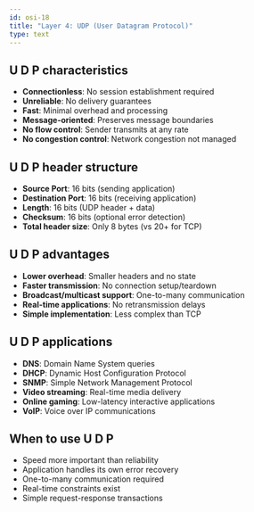 ```yaml
---
id: osi-18
title: "Layer 4: UDP (User Datagram Protocol)"
type: text
---
```



## U D P characteristics

- **Connectionless**: No session establishment required
- **Unreliable**: No delivery guarantees
- **Fast**: Minimal overhead and processing
- **Message-oriented**: Preserves message boundaries
- **No flow control**: Sender transmits at any rate
- **No congestion control**: Network congestion not managed

## U D P header structure

- **Source Port**: 16 bits (sending application)
- **Destination Port**: 16 bits (receiving application)
- **Length**: 16 bits (UDP header + data)
- **Checksum**: 16 bits (optional error detection)
- **Total header size**: Only 8 bytes (vs 20+ for TCP)

## U D P advantages

- **Lower overhead**: Smaller headers and no state
- **Faster transmission**: No connection setup/teardown
- **Broadcast/multicast support**: One-to-many communication
- **Real-time applications**: No retransmission delays
- **Simple implementation**: Less complex than TCP

## U D P applications

- **DNS**: Domain Name System queries
- **DHCP**: Dynamic Host Configuration Protocol
- **SNMP**: Simple Network Management Protocol
- **Video streaming**: Real-time media delivery
- **Online gaming**: Low-latency interactive applications
- **VoIP**: Voice over IP communications

## When to use  U D P

- Speed more important than reliability
- Application handles its own error recovery
- One-to-many communication required
- Real-time constraints exist
- Simple request-response transactions